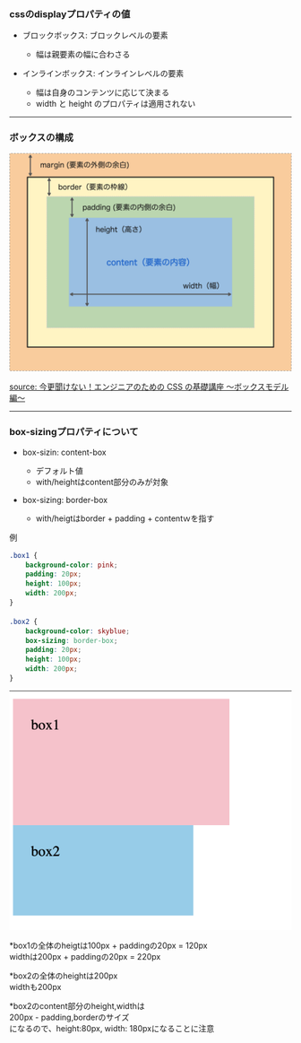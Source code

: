 <link href="./styles/box-model.css" rel="stylesheet"></link>

### cssのdisplayプロパティの値

- ブロックボックス: ブロックレベルの要素
    - 幅は親要素の幅に合わさる

- インラインボックス: インラインレベルの要素
    - 幅は自身のコンテンツに応じて決まる
    - width と height のプロパティは適用されない

---

### ボックスの構成

<img src="./img/box-model.png" />

[source: 今更聞けない！エンジニアのための CSS の基礎講座 〜ボックスモデル編〜](https://nulab.com/ja/blog/nulab/css-basics-for-engineer-boxmodel/)

---

### box-sizingプロパティについて

- box-sizin: content-box
    - デフォルト値
    - with/heightはcontent部分のみが対象

- box-sizing: border-box
    - with/heigtはborder + padding + contentｗを指す

例
```css
.box1 {
    background-color: pink;
    padding: 20px;
    height: 100px;
    width: 200px;
}

.box2 {
    background-color: skyblue;
    box-sizing: border-box;
    padding: 20px;
    height: 100px;
    width: 200px;
}
```

<img src="./img/box-model2.png" />

*box1の全体のheigtは100px + paddingの20px = 120px  
widthは200px + paddingの20px = 220px  

*box2の全体のheightは200px  
widthも200px  

*box2のcontent部分のheight,widthは  
200px - padding,borderのサイズ  
になるので、height:80px, width: 180pxになることに注意